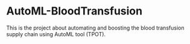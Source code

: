 # AutoML-BloodTransfusion
This is the project about automating and boosting the blood transfusion supply chain using AutoML tool (TPOT).
